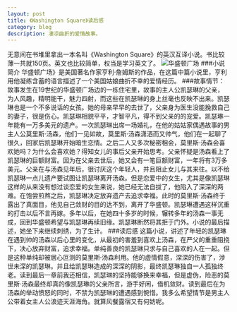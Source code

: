 ```yaml
---
layout: post
title: 《Washington Square》读后感 
category: blog
description: 凄凉曲折的爱情故事。
---
```

无意间在书堆里拿出一本名叫《Washington Square》的英汉互译小说。书比较薄一共就150页。英文也比较简单，权当是学习英文了。
![华盛顿广场](/images/blog/WashingtonSquare.jpg)
###小说简介
华盛顿广场》是美国著名作家亨利·詹姆斯的作品，在这篇中篇小说里，亨利用他凝练含蓄的语言描述了一个美国姑娘曲折不幸的爱情经历。
###故事情节：
故事发生在19世纪的华盛顿广场边的一栋住宅里，故事的主人公凯瑟琳的父亲，为人风趣，精明能干，魅力四射，而这些在凯瑟琳的身上丝毫也反映不出来。凯瑟琳也是一个不多说话的女孩。她的母亲早早的去世了，父亲身为医生没能挽救自己的妻子，很是伤心。凯瑟琳相貌平平，才智平凡，得不到父亲的的宠爱。凯瑟琳一年能有一万多美元的遗产。一次凯瑟琳出席一场婚礼，在他的姑姑家偶遇故事的男主人公莫里斯·汤森，他们一见如故，莫里斯·汤森潇洒而又帅气，他们在一起聊了很久，回家后凯瑟琳开始暗生恋情。之后二人又多次秘密相会，莫里斯·汤森会喜欢她吗？为什么会喜欢她？得知女儿的事后父亲开始思考。父亲怀疑是汤森看上了凯瑟琳的巨额财富。因为在父亲去世后，她又会有一笔巨额财富，一年将有3万多美元。父亲在与汤森见年后，很讨厌这个年轻人，并且阻止女儿与其来往。以不给凯瑟琳一点儿遗产要试图让凯瑟琳离开汤森。但是恋爱中的女生，尤其是像凯瑟琳这样的从来没有想过谈恋爱的女生来说，她已经无法自拔了，他陷入了深深的两难。在饱尝煎熬之后，凯瑟琳决定放弃遗产去追求幸福。此时的莫里斯·汤森终于露出了真面目，他见自己敛财的目的达不到，离开了华盛顿。凯瑟琳遭遇这样沉重的打击以后不言再嫁。多年以后，在她四十多岁的时候，辗转多年的汤森一事无成，回到华盛顿希望与凯瑟琳再续旧缘。凯瑟琳断然将其拒于门外。小说的最后描述，她坐下来继续刺绣，为了生计。
###读后感
这篇小说，讲述了年轻的凯瑟琳在遇到帅的汤森以后心里的变化，从最初的害羞到喜欢上汤森，在严父的重重阻挠下，决心放弃财富，追求幸福。单纯善良的凯瑟琳只求与自己喜欢的人在一起。但是这种单纯却被居心叵测的莫里斯·汤森利用。他的虚情假意，深深的伤害了，涉世未深的凯瑟琳。并且给凯瑟琳造成的深深的阴影，最终凯瑟琳独自一人孤独终老。读到最后一章前我还相信，凯瑟琳的坚持能够换来幸福，但是虚伪，险恶的莫里斯·汤森最终却真的像凯瑟琳的父亲所言，游手好闲，借机敛财。读到最后在为汤森的举动愤怒的同时，不禁为凯瑟琳的遭遇感到惋惜。我多么希望情节是男主人公带着女主人公浪迹天涯海角。就算风餐露宿又有何妨呢。
